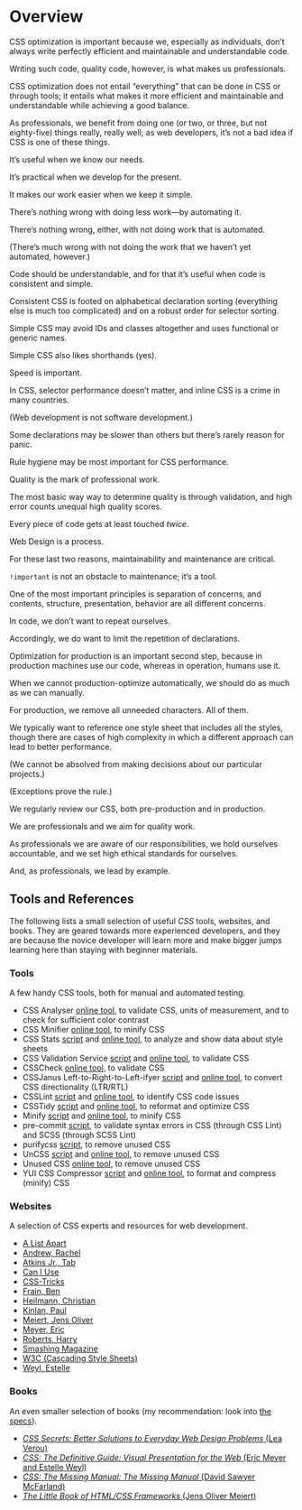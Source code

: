 # Overview

CSS optimization is important because we, especially as individuals, don’t always write perfectly efficient and maintainable and understandable code.

Writing such code, quality code, however, is what makes us professionals.

CSS optimization does not entail “everything” that can be done in CSS or through tools; it entails what makes it more efficient and maintainable and understandable while achieving a good balance.

As professionals, we benefit from doing one (or two, or three, but not eighty-five) things really, really well; as web developers, it’s not a bad idea if CSS is one of these things.

It’s useful when we know our needs.

It’s practical when we develop for the present.

It makes our work easier when we keep it simple.

There’s nothing wrong with doing less work—by automating it.

There’s nothing wrong, either, with not doing work that is automated.

(There’s much wrong with not doing the work that we haven’t yet automated, however.)

Code should be understandable, and for that it’s useful when code is consistent and simple.

Consistent CSS is footed on alphabetical declaration sorting (everything else is much too complicated) and on a robust order for selector sorting.

Simple CSS may avoid IDs and classes altogether and uses functional or generic names.

Simple CSS also likes shorthands (yes).

Speed is important.

In CSS, selector performance doesn’t matter, and inline CSS is a crime in many countries.

(Web development is not software development.)

Some declarations may be slower than others but there’s rarely reason for panic.

Rule hygiene may be most important for CSS performance.

Quality is the mark of professional work.

The most basic way way to determine quality is through validation, and high error counts unequal high quality scores.

Every piece of code gets at least touched _twice_.

Web Design is a process.

For these last two reasons, maintainability and maintenance are critical.

`!important` is not an obstacle to maintenance; it’s a tool.

One of the most important principles is separation of concerns, and contents, structure, presentation, behavior are all different concerns.

In code, we don’t want to repeat ourselves.

Accordingly, we do want to limit the repetition of declarations.

Optimization for production is an important second step, because in production machines use our code, whereas in operation, humans use it.

When we cannot production-optimize automatically, we should do as much as we can manually.

For production, we remove all unneeded characters. All of them.

We typically want to reference one style sheet that includes all the styles, though there are cases of high complexity in which a different approach can lead to better performance.

(We cannot be absolved from making decisions about our particular projects.)

(Exceptions prove the rule.)

We regularly review our CSS, both pre-production and in production.

We are professionals and we aim for quality work.

As professionals we are aware of our responsibilities, we hold ourselves accountable, and we set high ethical standards for ourselves.

And, as professionals, we lead by example.

## Tools and References

The following lists a small selection of useful _CSS_ tools, websites, and books. They are geared towards more experienced developers, and they are because the novice developer will learn more and make bigger jumps learning here than staying with beginner materials.

### Tools

A few handy CSS tools, both for manual and automated testing.

* CSS Analyser [online tool](http://juicystudio.com/services/csstest.php), to validate CSS, units of measurement, and to check for sufficient color contrast
* CSS Minifier [online tool](https://cssminifier.com/), to minify CSS
* CSS Stats [script](https://github.com/cssstats/cssstats) and [online tool](http://cssstats.com/), to analyze and show data about style sheets
* CSS Validation Service [script](https://github.com/w3c/css-validator) and [online tool](https://jigsaw.w3.org/css-validator/), to validate CSS
* CSSCheck [online tool](http://www.htmlhelp.com/tools/csscheck/), to validate CSS
* CSSJanus Left-to-Right-to-Left-ifyer [script](https://code.google.com/archive/p/cssjanus/) and [online tool](https://cssjanus.appspot.com/), to convert CSS directionality (LTR/RTL)
* CSSLint [script](https://github.com/CSSLint/csslint) and [online tool](http://csslint.net/), to identify CSS code issues
* CSSTidy [script](http://csstidy.sourceforge.net/) and [online tool](https://hell.meiert.org/aux/optimize/css/), to reformat and optimize CSS
* Minify [script](https://github.com/matthiasmullie/minify) and [online tool](http://www.minifier.org/), to minify CSS
* pre-commit [script](https://github.com/WouterSioen/pre-commit), to validate syntax errors in CSS (through CSS Lint) and SCSS (through SCSS Lint)
* purifycss [script](https://github.com/purifycss/purifycss), to remove unused CSS
* UnCSS [script](https://github.com/giakki/uncss) and [online tool](https://uncss-online.com/), to remove unused CSS
* Unused CSS [online tool](https://unused-css.com/), to remove unused CSS
* YUI CSS Compressor [script](https://github.com/tubalmartin/YUI-CSS-compressor-PHP-port) and [online tool](https://hell.meiert.org/aux/compress/css/gui/), to format and compress (minify) CSS

### Websites

A selection of CSS experts and resources for web development.

* [A List Apart](https://alistapart.com/)
* [Andrew, Rachel](https://rachelandrew.co.uk/)
* [Atkins Jr., Tab](http://www.xanthir.com/blog/)
* [Can I Use](https://caniuse.com/)
* [CSS-Tricks](https://css-tricks.com/)
* [Frain, Ben](https://benfrain.com/)
* [Heilmann, Christian](https://christianheilmann.com/)
* [Kinlan, Paul](https://paul.kinlan.me/)
* [Meiert, Jens Oliver](https://meiert.com/en/blog/categories/development/)
* [Meyer, Eric](https://meyerweb.com/)
* [Roberts, Harry](https://csswizardry.com/)
* [Smashing Magazine](https://www.smashingmagazine.com/)
* [W3C (Cascading Style Sheets)](https://www.w3.org/Style/CSS/)
* [Weyl, Estelle](http://www.standardista.com/)

### Books

An even smaller selection of books (my recommendation: look into [the specs](https://www.w3.org/TR/)).

* [_CSS Secrets: Better Solutions to Everyday Web Design Problems_ (Lea Verou)](https://www.amazon.com/dp/B0131MQ1NS/?tag=j9t-21-20)
* [_CSS: The Definitive Guide: Visual Presentation for the Web_ (Eric Meyer and Estelle Weyl)](https://www.amazon.com/dp/1449393195/?tag=j9t-21-20)
* [_CSS: The Missing Manual: The Missing Manual_ (David Sawyer McFarland)](https://www.amazon.com/dp/B0026OR2QI/?tag=j9t-21-20)
* [_The Little Book of HTML/CSS Frameworks_ (Jens Oliver Meiert)](http://www.oreilly.com/web-platform/free/book-of-html-css-frameworks.csp)